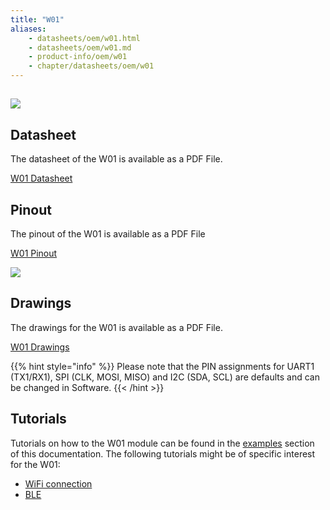 ```yaml
---
title: "W01"
aliases:
    - datasheets/oem/w01.html
    - datasheets/oem/w01.md
    - product-info/oem/w01
    - chapter/datasheets/oem/w01
---
```


## ![](/gitbook/assets/assets-lil0igdl11z7jos_jpx-lkn7scqkkkb6tqb3uyo-lkn85ios3qzh5brsxk2-w01.png) 

## Datasheet

The datasheet of the W01 is available as a PDF File.

<a href="/gitbook/assets/specsheets/Pycom_002_Specsheets_W01_v2.pdf" target="_blank"> W01 Datasheet </a>
## Pinout

The pinout of the W01 is available as a PDF File

<a href="/gitbook/assets/w01-pinout.pdf" target="_blank"> W01 Pinout </a>

![](/gitbook/assets/w01-pinout.png)

## Drawings

The drawings for the W01 is available as a PDF File.

<a href="/gitbook/assets/w01-drawing.pdf" target="_blank"> W01 Drawings </a>

{{% hint style="info" %}}
Please note that the PIN assignments for UART1 (TX1/RX1), SPI (CLK, MOSI, MISO) and I2C (SDA, SCL) are defaults and can be changed in Software.
{{< /hint >}}

## Tutorials

Tutorials on how to the W01 module can be found in the [examples](../../tutorials/introduction) section of this documentation. The following tutorials might be of specific interest for the W01:

* [WiFi connection](../../tutorials/all/wlan)
* [BLE](../../tutorials/all/ble)

